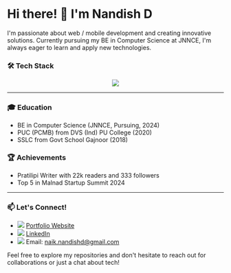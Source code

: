 # Hi there! 👋 I'm Nandish D



I'm passionate about web / mobile development and creating innovative solutions. Currently pursuing my BE in Computer Science at JNNCE, I'm always eager to learn and apply new technologies.

### 🛠 Tech Stack


<p align="center">
  <a href="https://skillicons.dev">
    <img src="https://skillicons.dev/icons?i=java,python,kotlin,html,css,js,express,react,mysql,firebase,git,github,figma" />
  </a>
</p>

---

### 🎓 Education

- BE in Computer Science (JNNCE, Pursuing, 2024)
- PUC (PCMB) from DVS (Ind) PU College (2020)
- SSLC from Govt School Gajnoor (2018)

### 🏆 Achievements

- Pratilipi Writer with 22k readers and 333 followers
- Top 5 in Malnad Startup Summit 2024

---
### 📫 Let's Connect!

- <img src="https://skillicons.dev/icons?i=emotion"/> [Portfolio Website](https://nandishnaik.netlify.app/)
- <img src="https://skillicons.dev/icons?i=linkedin"/>  [LinkedIn](http://www.linkedin.com/in/nandish-d-naik-39a785257)
- <img src="https://skillicons.dev/icons?i=gmail"/> Email: naik.nandishd@gmail.com

Feel free to explore my repositories and don't hesitate to reach out for collaborations or just a chat about tech!
